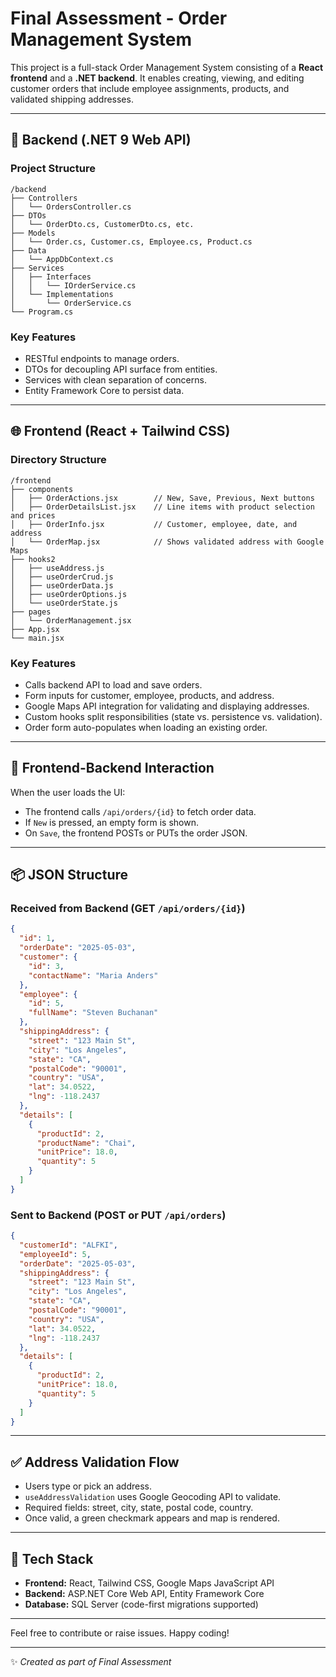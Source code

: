 # Final Assessment - Order Management System

This project is a full-stack Order Management System consisting of a **React frontend** and a **.NET backend**. It enables creating, viewing, and editing customer orders that include employee assignments, products, and validated shipping addresses.

---

## 🧰 Backend (.NET 9 Web API)

### Project Structure

```
/backend
├── Controllers
│   └── OrdersController.cs
├── DTOs
│   └── OrderDto.cs, CustomerDto.cs, etc.
├── Models
│   └── Order.cs, Customer.cs, Employee.cs, Product.cs
├── Data
│   └── AppDbContext.cs
├── Services
│   ├── Interfaces
│   │   └── IOrderService.cs
│   └── Implementations
│       └── OrderService.cs
└── Program.cs
```

### Key Features

- RESTful endpoints to manage orders.
- DTOs for decoupling API surface from entities.
- Services with clean separation of concerns.
- Entity Framework Core to persist data.

---

## 🌐 Frontend (React + Tailwind CSS)

### Directory Structure

```
/frontend
├── components
│   ├── OrderActions.jsx        // New, Save, Previous, Next buttons
│   ├── OrderDetailsList.jsx    // Line items with product selection and prices
│   ├── OrderInfo.jsx           // Customer, employee, date, and address
│   └── OrderMap.jsx            // Shows validated address with Google Maps
├── hooks2
│   ├── useAddress.js
│   ├── useOrderCrud.js
│   ├── useOrderData.js
│   ├── useOrderOptions.js
│   └── useOrderState.js
├── pages
│   └── OrderManagement.jsx
├── App.jsx
└── main.jsx
```

### Key Features

- Calls backend API to load and save orders.
- Form inputs for customer, employee, products, and address.
- Google Maps API integration for validating and displaying addresses.
- Custom hooks split responsibilities (state vs. persistence vs. validation).
- Order form auto-populates when loading an existing order.

---

## 🔄 Frontend-Backend Interaction

When the user loads the UI:

- The frontend calls `/api/orders/{id}` to fetch order data.
- If `New` is pressed, an empty form is shown.
- On `Save`, the frontend POSTs or PUTs the order JSON.

---

## 📦 JSON Structure

### Received from Backend (GET `/api/orders/{id}`)

```json
{
  "id": 1,
  "orderDate": "2025-05-03",
  "customer": {
    "id": 3,
    "contactName": "Maria Anders"
  },
  "employee": {
    "id": 5,
    "fullName": "Steven Buchanan"
  },
  "shippingAddress": {
    "street": "123 Main St",
    "city": "Los Angeles",
    "state": "CA",
    "postalCode": "90001",
    "country": "USA",
    "lat": 34.0522,
    "lng": -118.2437
  },
  "details": [
    {
      "productId": 2,
      "productName": "Chai",
      "unitPrice": 18.0,
      "quantity": 5
    }
  ]
}
```

### Sent to Backend (POST or PUT `/api/orders`)

```json
{
  "customerId": "ALFKI",
  "employeeId": 5,
  "orderDate": "2025-05-03",
  "shippingAddress": {
    "street": "123 Main St",
    "city": "Los Angeles",
    "state": "CA",
    "postalCode": "90001",
    "country": "USA",
    "lat": 34.0522,
    "lng": -118.2437
  },
  "details": [
    {
      "productId": 2,
      "unitPrice": 18.0,
      "quantity": 5
    }
  ]
}
```

---

## ✅ Address Validation Flow

- Users type or pick an address.
- `useAddressValidation` uses Google Geocoding API to validate.
- Required fields: street, city, state, postal code, country.
- Once valid, a green checkmark appears and map is rendered.

---

## 🚀 Tech Stack

- **Frontend:** React, Tailwind CSS, Google Maps JavaScript API
- **Backend:** ASP.NET Core Web API, Entity Framework Core
- **Database:** SQL Server (code-first migrations supported)

---

Feel free to contribute or raise issues. Happy coding!

---

✨ *Created as part of Final Assessment*
